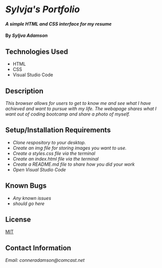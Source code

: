 # _Sylvja's Portfolio_

#### _A simple HTML and CSS interface for my resume_

#### By _Syljva Adamson_

## Technologies Used

* HTML
* CSS
* Visual Studio Code


## Description

_This browser allows for users to get to know me and see what I have achieved and want to pursue with my life. The webapage shares what I want out of coding bootcamp and share a photo of myself._

## Setup/Installation Requirements

* _Clone respository to your desktop._
* _Create an img file for storing images you want to use._
* _Create a styles.css file via the terminal_
* _Create an index.html file via the terminal_
* _Create a README.md file to share how you did your work_
* _Open Visual Studio Code_


## Known Bugs

* _Any known issues_
* _should go here_

## License

[MIT](https://opensource.org/licenses/MIT)

## Contact Information

_Email: conneradamson@comcast.net_